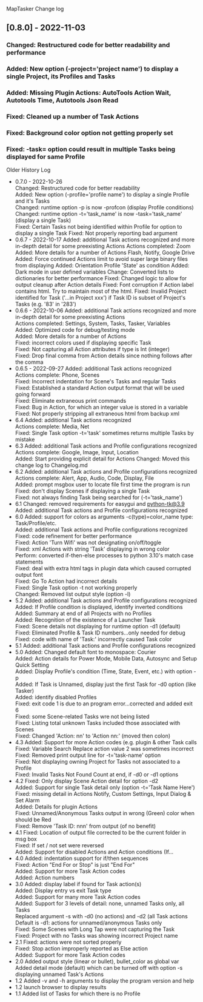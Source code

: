 MapTasker Change log
 ## [0.8.0] - 2022-11-03
### Changed: Restructured code for better readability and performance
### Added: New option (-project='project name') to display a single Project, its Profiles and Tasks
### Added: Missing Plugin Actions: AutoTools Action Wait, Autotools Time, Autotools Json Read
### Fixed: Cleaned up a number of Task Actions
### Fixed: Background color option not getting properly set
### Fixed: -task= option could result in multiple Tasks being displayed for same Profile
 
Older History Log
  - 0.7.0 - 2022-10-26  
       Changed: Restructured code for better readability  
       Added: New option (-profile='profile name') to display a single Profile and it's Tasks  
       Changed: runtime option -p is now -profcon (display Profile conditions)  
       Changed: runtime option -t='task_name' is now -task='task_name' (display a single Task)  
       Fixed: Certain Tasks not being identified within Profile for option to display a single Task
       Fixed: Not properly reporting bad argument
  - 0.6.7 - 2022-10-17
       Added: additional Task actions recognized and more in-depth detail for some preexisting Actions 
                Actions completed: Zoom
        Added: More details for a number of Actions
        Flash, Notify, Google Drive
        Added: Force continued Actions limit to avoid super large binary files from displaying
        Added: Orientation Profile 'State' as condition
        Added: Dark mode in user defined variables
        Change: Converted lists to dictionaries for better performance
        Fixed: Changed logic to allow for output cleanup after Action details
        Fixed: Font corruption if Action label contains html.  Try to maintain most of the html.
        Fixed: Invalid Project identified for Task ('...in Project xxx') if Task ID is subset of Project's Tasks (e.g. '83' in '283')
  - 0.6.6 - 2022-10-06
        Added: additional Task actions recognized and more in-depth detail for some preexisting Actions  
               Actions completed: Settings, System, Tasks, Tasker, Variables  
        Added: Optimized code for debug/testing mode  
        Added: More details for a number of Actions  
        Fixed: incorrect colors used if displaying specific Task  
        Fixed: Not capturing all Action attributes if type is Int (integer)  
        Fixed: Drop final comma from Action details since nothing follows after the comma  
  - 0.6.5 - 2022-09-27
        Added: additional Task actions recognized   
                 Actions complete: Phone, Scenes   
        Fixed: Incorrect indentation for Scene's Tasks and regular Tasks   
        Fixed: Established a standard Action output format that will be used going forward   
        Fixed: Eliminate extraneous print commands   
        Fixed: Bug in Action, for which an integer value is stored in a variable   
        Fixed: Not properly stripping all extraneous html from backup xml
  - 6.4 Added: additional Task actions recognized   
                 Actions complete: Media, Net                                       
        Fixed: Single Task option -t='task' sometimes returns multiple Tasks by mistake 
  - 6.3 Added: additional Task actions and Profile configurations recognized 
                 Actions complete: Google, Image, Input, Location                              
        Added: Start providing explicit detail for Actions
        Changed: Moved this change log to Changelog.md                                           
  - 6.2 Added: additional Task actions and Profile configurations recognized                  
               Actions complete: Alert, App, Audio, Code, Display, File                       
        Added: prompt msgbox user to locate file first time the program is run                
        Fixed: don't display Scenes if displaying a single Task                               
        Fixed: not always finding Task being searched for (-t='task_name')                    
  - 6.1 Changed: removed requirements for easygui and python-tk@3.9                           
        Added: additional Task actions and Profile configurations recognized                  
  - 6.0 Added: support for colors as arguments -c(type)=color_name  type: Task/Profile/etc.   
        Added: additional Task actions and Profile configurations recognized                  
        Fixed: code refinement for better performance                                         
        Fixed: Action 'Turn Wifi' was not designating on/off/toggle                           
        Fixed: xml Actions with string 'Task' displaying in wrong color                       
        Perform: converted if-then-else processes to python 3.10's match case statements      
        Fixed: deal with extra html tags in plugin data which caused corrupted output font    
        Fixed: Go To Action had incorrect details                                             
        Fixed: Single Task option -t not working properly                                     
        Changed: Removed list output style (option -l)                                        
  - 5.2 Added: additional Task actions and Profile configurations recognized                  
        Added: If Profile condition is displayed, identify inverted conditions                
        Added: Summary at end of all Projects with no Profiles                                
        Added: Recognition of the existence of a Launcher Task                                
        Fixed: Scene details not displaying for runtime option -d1 (default)                  
        Fixed: Eliminated Profile & Task ID numbers...only needed for debug                   
        Fixed: code with name of 'Task:' incorrectly caused Task color                        
  - 5.1 Added: additional Task actions and Profile configurations recognized                  
  - 5.0 Added: Changed default font to monospace: Courier                                     
        Added: Action details for Power Mode, Mobile Data, Autosync and Setup Quick Setting   
        Added: Display Profile's condition (Time, State, Event, etc.) with option -p          
        Added: If Task is Unnamed, display just the first Task for -d0 option (like Tasker)   
        Added: identify disabled Profiles                                                     
        Fixed: exit code 1 is due to an program error...corrected and added exit 6            
        Fixed: some Scene-related Tasks wre not being listed                                  
        Fixed: Listing total unknown Tasks included those associated with Scenes              
        Fixed: Changed 'Action: nn' to 'Action nn:'   (moved then colon)                      
  - 4.3 Added: Support for more Action codes (e.g. plugin & other Task calls                  
        Fixed: Variable Search Replace action value 2 was sometimes incorrect                 
        Fixed: Removed print output line for -t='task-name' option                            
        Fixed: Not displaying owning Project for Tasks not associated to a Profile            
        Fixed: Invalid Tasks Not Found Count at end, if -d0 or -d1 options                    
  - 4.2 Fixed: Only display Scene Action detail for option -d2                                
        Added: Support for single Task detail only (option -t='Task Name Here')               
        Fixed: missing detail in Actions Notify, Custom Settings, Input Dialog & Set Alarm    
        Added: Details for plugin Actions                                                     
        Fixed: Unnamed/Anonymous Tasks output in wrong (Green) color when should be Red       
        Fixed: Remove 'Task ID: nnn' from output (of no benefit)                              
  - 4.1 Fixed: Location of output file corrected to be the current folder in msg box          
        Fixed: If set / not set were reversed                                                 
        Added: Support for disabled Actions and Action conditions (If...                      
  - 4.0 Added: indentation support for if/then sequences                                      
        Fixed: Action "End For or Stop" is just "End For"                                     
        Added: Support for more Task Action codes                                             
        Added: Action numbers                                                                 
  - 3.0 Added: display label if found for Task action(s)                                      
        Added: Display entry vs exit Task type                                                
        Added: Support for many more Task Action codes                                        
        Added: Support for 3 levels of detail: none, unnamed Tasks only, all Tasks            
               Replaced argument -s with -d0 (no actions) and -d2 (all Task actions           
               Default is -d1: actions for unnamed/anonymous Tasks only                       
        Fixed: Some Scenes with Long Tap were not capturing the Task                          
        Fixed: Project with no Tasks was showing incorrect Project name                       
  - 2.1 Fixed: actions were not sorted properly                                               
        Fixed: Stop action improperly reported as Else action                                 
        Added: Support for more Task Action codes                                             
  - 2.0 Added output style (linear or bullet), bullet_color as global var                     
        Added detail mode (default) which can be turned off with option -s                    
         displaying unnamed Task's Actions                                                    
  - 1.2 Added -v and -h arguments to display the program version and help                     
  - 1.2 launch browser to display results                                                     
  - 1.1 Added list of Tasks for which there is no Profile                                     
